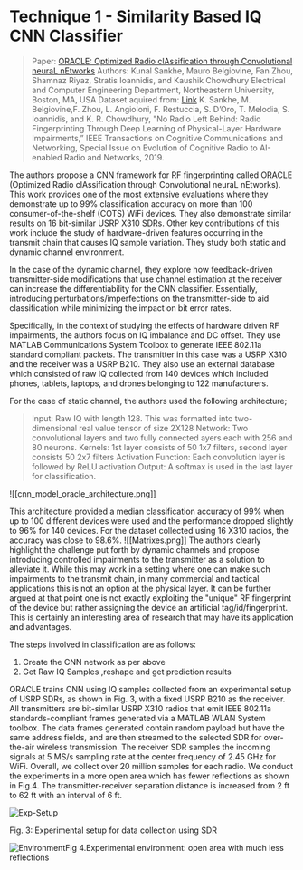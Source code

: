 # Technique 1 - Similarity Based IQ CNN Classifier 

> Paper: [ORACLE: Optimized Radio clAssification through Convolutional neuraL nEtworks](https://doi.org/10.1109/INFOCOM.2019.8737463)
> Authors: Kunal Sankhe, Mauro Belgiovine, Fan Zhou, Shamnaz Riyaz, Stratis Ioannidis, and Kaushik Chowdhury Electrical and Computer Engineering Department, Northeastern University, Boston, MA, USA
> Dataset aquired from: [Link](https://genesys-lab.org/oracle) K. Sankhe, M. Belgiovine,F. Zhou, L. Angioloni, F. Restuccia, S. D’Oro, T. Melodia, S. Ioannidis, and K. R. Chowdhury, "No Radio Left Behind: Radio Fingerprinting Through Deep Learning of Physical-Layer Hardware Impairments,” IEEE Transactions on Cognitive Communications and Networking, Special Issue on Evolution of Cognitive Radio to AI-enabled Radio and Networks, 2019.



The authors propose a CNN framework for RF fingerprinting called ORACLE (Optimized Radio clAssification through Convolutional neuraL nEtworks). This work provides one of the most extensive evaluations where they demonstrate up to 99% classification accuracy on more than 100 consumer-of-the-shelf (COTS) WiFi devices. They also demonstrate similar results on 16 bit-similar USRP X310 SDRs. Other key contributions of this work include the study of hardware-driven features occurring in the transmit chain that causes IQ sample variation. They study both static and
dynamic channel environment. 

In the case of the dynamic channel, they explore how feedback-driven transmitter-side modifications that use channel estimation at the receiver can increase the differentiability for the CNN classifier. Essentially, introducing perturbations/imperfections on the transmitter-side to aid classification while minimizing the impact on bit error rates.

Specifically, in the context of studying the effects of hardware driven RF impairments, the authors focus on IQ imbalance and DC offset. They use MATLAB Communications System Toolbox to generate IEEE 802.11a standard compliant packets. The transmitter in this case was a USRP X310 and the receiver was a USRP B210. They also use an external database which consisted of raw IQ collected from 140 devices which included phones, tablets, laptops, and drones belonging to 122
manufacturers. 

For the case of static channel, the authors used the following architecture;

> Input: Raw IQ with length 128. This was formatted into two-dimensional real value tensor of size 2X128
   Network: Two convolutional layers and two fully connected ayers each with 256 and 80 neurons.
   Kernels: 1st layer consists of 50 1x7 filters, second layer consists 50 2x7 filters
   Activation Function: Each convolution layer is followed by ReLU activation
   Output: A softmax is used in the last layer for classification. 

![[cnn_model_oracle_architecture.png]]
  
This architecture provided a median classification accuracy of 99% when up to 100 different devices were used and the performance dropped slightly to 96% for 140 devices. For the dataset collected using 16 X310 radios, the accuracy was close to 98.6%. 
![[Matrixes.png]]
The authors clearly highlight the challenge put forth by dynamic channels and propose introducing controlled impairments to the transmitter as a solution to alleviate it. While this may work in a setting where one can make such impairments to the transmit chain, in many commercial and tactical applications this is not an option at the physical layer. It can be further argued at that point one is not exactly exploiting the "unique" RF fingerprint of the device but rather assigning the device an artificial tag/id/fingerprint. This is certainly an interesting area of research that may have its application and
advantages.

The steps involved in classification are as follows:
1. Create the CNN network as per above
2. Get Raw IQ Samples ,reshape and get prediction results

ORACLE trains CNN using IQ samples collected from an experimental setup of USRP SDRs, as shown in Fig. 3, with a fixed USRP B210 as the receiver. All transmitters are bit-similar USRP X310 radios that emit IEEE 802.11a standards-compliant frames generated via a MATLAB WLAN System toolbox. The data frames generated contain random payload but have the same address fields, and are then streamed to the selected SDR for over-the-air wireless transmission. The receiver SDR samples the incoming signals at 5 MS/s sampling rate at the center frequency of 2.45 GHz for WiFi. Overall, we collect over 20 million samples for each radio. We conduct the experiments in a more open area which has fewer reflections as shown in Fig.4. The transmitter-receiver separation distance is increased from 2 ft to 62 ft with an interval of 6 ft.  

![Exp-Setup](http://www.genesys-lab.org/sites/default/files/Exp_setup.jpg)

Fig. 3: Experimental setup for data collection using SDR

![Environment](http://www.genesys-lab.org/sites/default/files/KRI_ORACLE_Environement.png)Fig 4.Experimental environment: open area with much less reflections